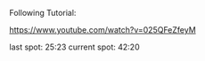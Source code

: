 Following Tutorial:

https://www.youtube.com/watch?v=025QFeZfeyM

last spot: 25:23
current spot: 42:20